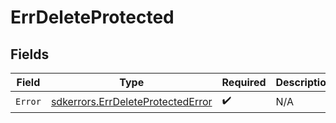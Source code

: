 # ErrDeleteProtected


## Fields

| Field                                                                                  | Type                                                                                   | Required                                                                               | Description                                                                            |
| -------------------------------------------------------------------------------------- | -------------------------------------------------------------------------------------- | -------------------------------------------------------------------------------------- | -------------------------------------------------------------------------------------- |
| `Error`                                                                                | [sdkerrors.ErrDeleteProtectedError](../../models/sdkerrors/errdeleteprotectederror.md) | :heavy_check_mark:                                                                     | N/A                                                                                    |